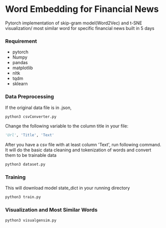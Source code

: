 # Word Embedding for Financial News
Pytorch implementation of skip-gram model(Word2Vec) and t-SNE visualization/ most similar word for specific financial news built in 5 days


### Requirement
* pytorch
* Numpy
* pandas
* matplotlib
* nltk
* tqdm
* sklearn

### Data Preprocessing

If the original data file is in .json, 
```python
python3 csvConverter.py
```
Change the following variable to the column title in your file:
```python
'Url', 'Title', 'Text'
```
After you have a csv file with at least column 'Text', run following command. It will do the basic data cleaning and tokenization of words and convert them to be trainable data
```python
python3 dataset.py
```

### Training
This will download model state_dict in your running directory
```python
python3 train.py
```

### Visualization and Most Similar Words
```python
python3 visualgensim.py
```

